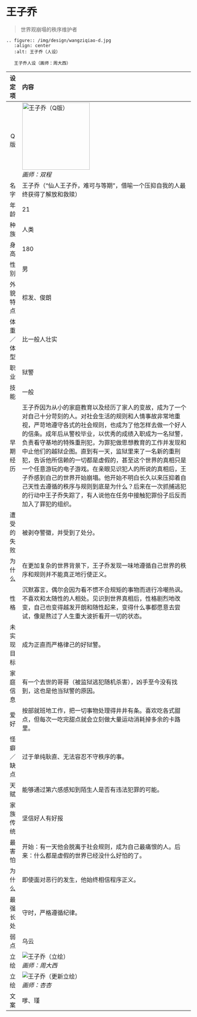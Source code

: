 # 王子乔
> 世界观崩塌的秩序维护者

```{eval-rst}
.. figure:: /img/design/wangziqiao-d.jpg
   :align: center
   :alt: 王子乔（人设）

   王子乔人设（画师：周大西）
```

|设定项|内容|
|:-:|:-|
|Q版|<img src="/img/Q/Q-wangziqiao.png" alt="王子乔（Q版）" height="184px"><br>*画师：双程*|
|名字|王子乔（“仙人王子乔，难可与等期”，借喻一个压抑自我的人最终获得了解放和救赎）|
|年龄|21|
|种族|人类|
|身高|180|
|性别|男|
|外貌特点|棕发、俊朗|
|体重／体型|比一般人壮实|
|职业|狱警|
|技能|一般|
|早期经历|王子乔因为从小的家庭教育以及经历了家人的变故，成为了一个对自己十分苛刻的人。对社会生活的规则和人情事故非常地重视，严苛地遵守各式的社会规则，也成为了他怎样去做一个好人的信条。成年后从警校毕业，以优秀的成绩入职成为一名狱警，负责看守基地的特殊重刑犯，为罪犯做思想教育的工作并发现和中止他们的越狱企图。直到有一天，监狱里来了一名新的重刑犯，告诉他所信赖的一切都是虚假的，甚至这个世界的真相只是一个任意游玩的电子游戏。在亲眼见识犯人的所说的真相后，王子乔感到自己的世界开始崩塌。他开始不明白长久以来压抑着自己天性去遵循的秩序与规则到底是为什么？后来在一次抓捕逃犯的行动中王子乔失踪了，有人说他在任务中接触犯罪份子后反而加入了罪犯的组织。|
|遭受的失败|被剥夺警徽，并受到了处分。|
|为什么|在更加复杂的世界背景下，王子乔发现一味地遵循自己世界的秩序和规则并不能真正地行使正义。|
|性格|沉默寡言，偶尔会因为看不惯不合规矩的事物而进行冷嘲热讽。不喜欢和太随性的人相处。见识到世界真相后，性格剧烈地改变，自己也变得越发开朗和随性起来，变得什么事都愿意去尝试，像是熬过了人生重大波折看开一切的状态。|
|未实现目标|成为正直而严格律己的好狱警。|
|家庭信息|有一个去世的哥哥（被监狱逃犯随机杀害），凶手至今没有找到，这也是他当狱警的原因。|
|爱好|按部就班地工作，把一切事物处理得井井有条。喜欢吃各式甜点，但每次一吃完甜点就会立刻做大量运动消耗掉多余的卡路里。|
|怪癖／缺点|过于单纯耿直、无法容忍不守秩序的事。|
|天赋|能够通过第六感感知到陌生人是否有违法犯罪的可能。|
|家族传统|坚信好人有好报|
|最害怕|开始：有一天他会脱离于社会规则，成为自己最痛恨的人。后来：什么都是虚假的世界已经没什么好怕的了。|
|为什么|即使面对恶行的发生，他始终相信程序正义。|
|最强长处|守时，严格遵循纪律。|
|弱点|乌云|
|立绘|![王子乔（立绘）](/img/figure/wangziqiao.png)<br>*画师：周大西*|
|立绘|![王子乔（更新立绘）](/img/figure/wangziqiao-update.png)<br>*画师：杏杏*|
|文案|嗲、瑾|